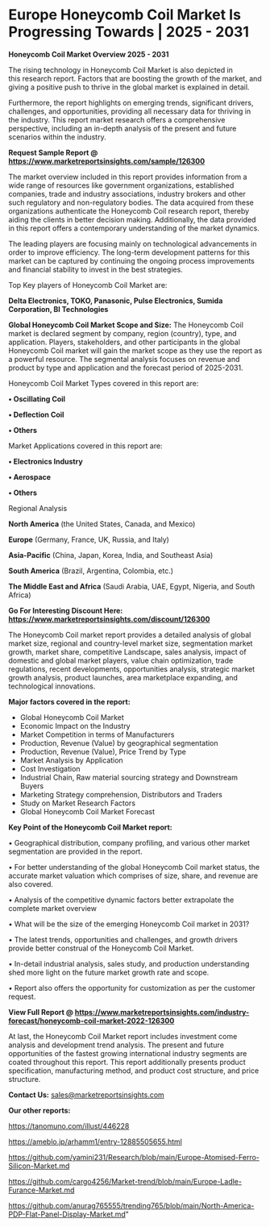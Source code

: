 # Europe Honeycomb Coil Market Is Progressing Towards | 2025 - 2031

<Strong> Honeycomb Coil Market Overview 2025 - 2031</strong>

The rising technology in Honeycomb Coil Market is also depicted in this research report. Factors that are boosting the growth of the market, and giving a positive push to thrive in the global market is explained in detail.

Furthermore, the report highlights on emerging trends, significant drivers, challenges, and opportunities, providing all necessary data for thriving in the industry. This report market research offers a comprehensive perspective, including an in-depth analysis of the present and future scenarios within the industry.

<strong>Request Sample Report @ <a href=https://www.marketreportsinsights.com/sample/126300>https://www.marketreportsinsights.com/sample/126300</a></strong>

The market overview included in this report provides information from a wide range of resources like government organizations, established companies, trade and industry associations, industry brokers and other such regulatory and non-regulatory bodies. The data acquired from these organizations authenticate the Honeycomb Coil research report, thereby aiding the clients in better decision making. Additionally, the data provided in this report offers a contemporary understanding of the market dynamics.

The leading players are focusing mainly on technological advancements in order to improve efficiency. The long-term development patterns for this market can be captured by continuing the ongoing process improvements and financial stability to invest in the best strategies.

Top Key players of Honeycomb Coil Market are:

<strong>Delta Electronics, TOKO, Panasonic, Pulse Electronics, Sumida Corporation, BI Technologies</strong>

<strong><b>Global Honeycomb Coil Market Scope and Size:</b></strong>
The Honeycomb Coil market is declared segment by company, region (country), type, and application. Players, stakeholders, and other participants in the global Honeycomb Coil market will gain the market scope as they use the report as a powerful resource. The segmental analysis focuses on revenue and product by type and application and the forecast period of 2025-2031.

Honeycomb Coil Market Types covered in this report are:

<strong>• Oscillating Coil

• Deflection Coil

• Others</strong>

Market Applications covered in this report are:

<strong>• Electronics Industry

• Aerospace

• Others</strong> 

Regional Analysis

<strong>North America</strong> (the United States, Canada, and Mexico)

<strong>Europe</strong> (Germany, France, UK, Russia, and Italy)

<strong>Asia-Pacific</strong> (China, Japan, Korea, India, and Southeast Asia)

<strong>South America</strong> (Brazil, Argentina, Colombia, etc.)

<strong>The Middle East and Africa</strong> (Saudi Arabia, UAE, Egypt, Nigeria, and South Africa)

<strong>Go For Interesting Discount Here: <a href=https://www.marketreportsinsights.com/discount/126300>https://www.marketreportsinsights.com/discount/126300</a></strong>

The Honeycomb Coil market report provides a detailed analysis of global market size, regional and country-level market size, segmentation market growth, market share, competitive Landscape, sales analysis, impact of domestic and global market players, value chain optimization, trade regulations, recent developments, opportunities analysis, strategic market growth analysis, product launches, area marketplace expanding, and technological innovations.

<strong><b>Major factors covered in the report:</b></strong>
<ul>
  <li>Global Honeycomb Coil Market </li>
  <li>Economic Impact on the Industry</li>
  <li>Market Competition in terms of Manufacturers</li>
  <li>Production, Revenue (Value) by geographical segmentation</li>
  <li>Production, Revenue (Value), Price Trend by Type</li>
  <li>Market Analysis by Application</li>
  <li>Cost Investigation</li>
  <li>Industrial Chain, Raw material sourcing strategy and Downstream Buyers</li>
  <li>Marketing Strategy comprehension, Distributors and Traders</li>
  <li>Study on Market Research Factors</li>
  <li>Global Honeycomb Coil Market Forecast</li>
</ul>

<strong><b>Key Point of the Honeycomb Coil Market report:</b></strong>

• Geographical distribution, company profiling, and various other market segmentation are provided in the report.

• For better understanding of the global Honeycomb Coil market status, the accurate market valuation which comprises of size, share, and revenue are also covered.

• Analysis of the competitive dynamic factors better extrapolate the complete market overview

• What will be the size of the emerging Honeycomb Coil market in 2031?

• The latest trends, opportunities and challenges, and growth drivers provide better construal of the Honeycomb Coil Market.

• In-detail industrial analysis, sales study, and production understanding shed more light on the future market growth rate and scope.

• Report also offers the opportunity for customization as per the customer request.

<strong><b>View Full Report @ <a href=https://www.marketreportsinsights.com/industry-forecast/honeycomb-coil-market-2022-126300>https://www.marketreportsinsights.com/industry-forecast/honeycomb-coil-market-2022-126300</a></b></strong>


At last, the Honeycomb Coil Market report includes investment come analysis and development trend analysis. The present and future opportunities of the fastest growing international industry segments are coated throughout this report. This report additionally presents product specification, manufacturing method, and product cost structure, and price structure.

<strong>Contact Us:</strong>
sales@marketreportsinsights.com

<strong>Our other reports:</strong>

<a href=https://tanomuno.com/illust/446228>https://tanomuno.com/illust/446228</a>

<a href=https://ameblo.jp/arhamm1/entry-12885505655.html>https://ameblo.jp/arhamm1/entry-12885505655.html</a>

<a href=https://github.com/yamini231/Research/blob/main/Europe-Atomised-Ferro-Silicon-Market.md>https://github.com/yamini231/Research/blob/main/Europe-Atomised-Ferro-Silicon-Market.md</a>

<a href=https://github.com/cargo4256/Market-trend/blob/main/Europe-Ladle-Furance-Market.md>https://github.com/cargo4256/Market-trend/blob/main/Europe-Ladle-Furance-Market.md</a>

<a href=https://github.com/anurag765555/trending765/blob/main/North-America-PDP-Flat-Panel-Display-Market.md>https://github.com/anurag765555/trending765/blob/main/North-America-PDP-Flat-Panel-Display-Market.md</a>"
